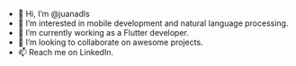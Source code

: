 - 👋 Hi, I’m @juanadls
- 👀 I’m interested in mobile development and natural language processing.
- 🌱 I’m currently working as a Flutter developer.
- 💞️ I’m looking to collaborate on awesome projects.
- 📫 Reach me on LinkedIn.

<!---
juanadls/juanadls is a ✨ special ✨ repository because its `README.md` (this file) appears on your GitHub profile.
You can click the Preview link to take a look at your changes.
--->
